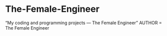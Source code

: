 # The-Female-Engineer
“My coding and programming projects — The Female Engineer”
AUTHOR = The Female Engineer
